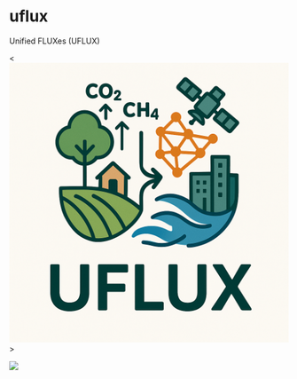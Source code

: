 # uflux
Unified FLUXes (UFLUX)


<![UFLUX](https://github.com/soonyenju/uflux/blob/main/resources/logo.png)>


<img src="[UFLUX](https://github.com/soonyenju/uflux/blob/main/resources/logo.png)" width="400"/>



